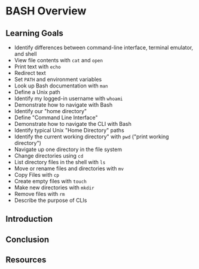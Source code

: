 # BASH Overview

## Learning Goals

+ Identify differences between command-line interface, terminal emulator, and shell
+ View file contents with `cat` and `open`
+ Print text with `echo`
+ Redirect text
+ Set `PATH` and environment variables
+ Look up Bash documentation with `man`
+ Define a Unix path
+ Identify my logged-in username with `whoami`
+ Demonstrate how to navigate with Bash
+ Identify our "home directory"
+ Define "Command Line Interface"
+ Demonstrate how to navigate the CLI with Bash
+ Identify typical Unix "Home Directory" paths
+ Identify the current working directory" with `pwd` ("print working directory")
+ Navigate up one directory in the file system
+ Change directories using `cd`
+ List directory files in the shell with `ls`
+ Move or rename files and directories with `mv`
+ Copy Files with `cp`
+ Create empty files with `touch`
+ Make new directories with `mkdir`
+ Remove files with `rm`
+ Describe the purpose of CLIs

## Introduction

## Conclusion

## Resources
